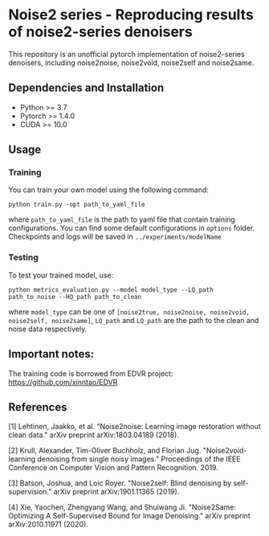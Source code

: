 # Noise2 series - Reproducing results of noise2-series denoisers
This repository is an unofficial pytorch implementation of noise2-series denoisers, including noise2noise, noise2void, noise2self and noise2same.


## Dependencies and Installation
* Python >= 3.7
* Pytorch >= 1.4.0
* CUDA >= 10.0

## Usage
### Training
You can train your own model using the following command:
```
python train.py -opt path_to_yaml_file
```
where `path_to_yaml_file` is the path to yaml file that contain training configurations. You can find some default configurations in `options` folder. Checkpoints and logs will be saved in `../experiments/modelName`

### Testing
To test your trained model, use:
```
python metrics_evaluation.py --model model_type --LQ_path path_to_noise --HQ_path path_to_clean
```
where `model_type` can be one of `[noise2true, noise2noise, noise2void, noise2self, noise2same]`, `LQ_path` and `LQ_path` are the path to the clean and noise data respectively.

## Important notes:
The training code is borrowed from EDVR project: https://github.com/xinntao/EDVR

## References
[1] Lehtinen, Jaakko, et al. "Noise2noise: Learning image restoration without clean data." arXiv preprint arXiv:1803.04189 (2018).

[2] Krull, Alexander, Tim-Oliver Buchholz, and Florian Jug. "Noise2void-learning denoising from single noisy images." Proceedings of the IEEE Conference on Computer Vision and Pattern Recognition. 2019.

[3] Batson, Joshua, and Loic Royer. "Noise2self: Blind denoising by self-supervision." arXiv preprint arXiv:1901.11365 (2019).

[4] Xie, Yaochen, Zhengyang Wang, and Shuiwang Ji. "Noise2Same: Optimizing A Self-Supervised Bound for Image Denoising." arXiv preprint arXiv:2010.11971 (2020).
